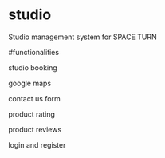 # studio
Studio management system for SPACE TURN 


#functionalities

studio booking

google maps

contact us form

product rating

product reviews

login and register


